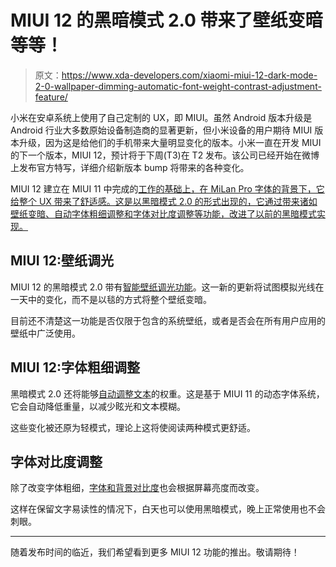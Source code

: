 # MIUI 12 的黑暗模式 2.0 带来了壁纸变暗等等！

> 原文：<https://www.xda-developers.com/xiaomi-miui-12-dark-mode-2-0-wallpaper-dimming-automatic-font-weight-contrast-adjustment-feature/>

小米在安卓系统上使用了自己定制的 UX，即 MIUI。虽然 Android 版本升级是 Android 行业大多数原始设备制造商的显著更新，但小米设备的用户期待 MIUI 版本升级，因为这是给他们的手机带来大量明显变化的版本。小米一直在开发 MIUI 的下一个版本，MIUI 12，预计将于下周(T3)在 T2 发布。该公司已经开始在微博上发布官方特写，详细介绍新版本 bump 将带来的各种变化。

MIUI 12 建立在 MIUI 11 中完成的[工作的基础上，在 MiLan Pro 字体的背景下，它给整个 UX 带来了舒适感。这是以黑暗模式 2.0 的形式出现的，它通过带来诸如壁纸变暗、自动字体粗细调整和字体对比度调整等功能，改进了以前的黑暗模式实现。](https://www.xda-developers.com/miui-11-animated-aod-improved-visuals-beta-rollout-september-27/)

## MIUI 12:壁纸调光

MIUI 12 的黑暗模式 2.0 带有[智能壁纸调光功能](https://www.weibo.com/1786860821/IElUwj787)。这一新的更新将试图模拟光线在一天中的变化，而不是以毯的方式将整个壁纸变暗。

目前还不清楚这一功能是否仅限于包含的系统壁纸，或者是否会在所有用户应用的壁纸中广泛使用。

## MIUI 12:字体粗细调整

黑暗模式 2.0 还将能够[自动调整文本](https://www.weibo.com/1786860821/IElNfncd7)的权重。这是基于 MIUI 11 的动态字体系统，它会自动降低重量，以减少眩光和文本模糊。

这些变化被还原为轻模式，理论上这将使阅读两种模式更舒适。

## 字体对比度调整

除了改变字体粗细，[字体和背景对比度](https://www.weibo.com/1786860821/IElFJCpYH)也会根据屏幕亮度而改变。

这样在保留文字易读性的情况下，白天也可以使用黑暗模式，晚上正常使用也不会刺眼。

* * *

随着发布时间的临近，我们希望看到更多 MIUI 12 功能的推出。敬请期待！